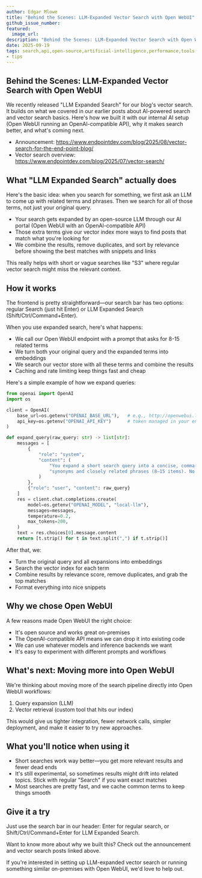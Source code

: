```yaml
---
author: Edgar Mlowe
title: "Behind the Scenes: LLM‑Expanded Vector Search with Open WebUI"
github_issue_number: 
featured:
  image_url: 
description: "Behind the Scenes: LLM‑Expanded Vector Search with Open WebUI"
date: 2025-09-19
tags: search,api,open-source,artificial-intelligence,performance,tools,python
- tips
---
```





## Behind the Scenes: LLM‑Expanded Vector Search with Open WebUI

We recently released  "LLM Expanded Search" for our blog's vector search. It builds on what we covered in our earlier posts about AI-powered search and vector search basics. Here's how we built it with our internal AI setup (Open WebUI running an OpenAI-compatible API), why it makes search better, and what's coming next.

- Announcement: https://www.endpointdev.com/blog/2025/08/vector-search-for-the-end-point-blog/
- Vector search overview: https://www.endpointdev.com/blog/2025/07/vector-search/

## What "LLM Expanded Search" actually does

Here's the basic idea: when you search for something, we first ask an LLM to come up with related terms and phrases. Then we search for all of those terms, not just your original query.

- Your search gets expanded by an open-source LLM through our AI portal (Open WebUI with an OpenAI-compatible API)
- Those extra terms give our vector index more ways to find posts that match what you're looking for
- We combine the results, remove duplicates, and sort by relevance before showing the best matches with snippets and links

This really helps with short or vague searches like "S3" where regular vector search might miss the relevant context.

## How it works

The frontend is pretty straightforward—our search bar has two options: regular Search (just hit Enter) or LLM Expanded Search (Shift/Ctrl/Command+Enter).

When you use expanded search, here's what happens:
- We call our Open WebUI endpoint with a prompt that asks for 8-15 related terms
- We turn both your original query and the expanded terms into embeddings
- We search our vector store with all these terms and combine the results
- Caching and rate limiting keep things fast and cheap

Here's a simple example of how we expand queries:

```python
from openai import OpenAI
import os

client = OpenAI(
    base_url=os.getenv("OPENAI_BASE_URL"),   # e.g., http://openwebui.local/api/v1
    api_key=os.getenv("OPENAI_API_KEY")      # token managed in your environment
)

def expand_query(raw_query: str) -> list[str]:
    messages = [
        {
            "role": "system",
            "content": (
                "You expand a short search query into a concise, comma-separated list of "
                "synonyms and closely related phrases (8–15 items). No explanations."
            )
        },
        {"role": "user", "content": raw_query}
    ]
    res = client.chat.completions.create(
        model=os.getenv("OPENAI_MODEL", "local-llm"),
        messages=messages,
        temperature=0.2,
        max_tokens=200,
    )
    text = res.choices[0].message.content
    return [t.strip() for t in text.split(",") if t.strip()]
```

After that, we:

- Turn the original query and all expansions into embeddings
- Search the vector index for each term
- Combine results by relevance score, remove duplicates, and grab the top matches
- Format everything into nice snippets

## Why we chose Open WebUI

A few reasons made Open WebUI the right choice:

- It's open source and works great on-premises
- The OpenAI-compatible API means we can drop it into existing code
- We can use whatever models and inference backends we want
- It's easy to experiment with different prompts and workflows

## What's next: Moving more into Open WebUI

We're thinking about moving more of the search pipeline directly into Open WebUI workflows:

1. Query expansion (LLM)
2. Vector retrieval (custom tool that hits our index)

This would give us tighter integration, fewer network calls, simpler deployment, and make it easier to try new approaches.

## What you'll notice when using it

- Short searches work way better—you get more relevant results and fewer dead ends
- It's still experimental, so sometimes results might drift into related topics. Stick with regular "Search" if you want exact matches
- Most searches are pretty fast, and we cache common terms to keep things smooth

## Give it a try

Just use the search bar in our header: Enter for regular search, or Shift/Ctrl/Command+Enter for LLM Expanded Search. 

Want to know more about why we built this? Check out the announcement and vector search posts linked above.

If you're interested in setting up LLM-expanded vector search or running something similar on-premises with Open WebUI, we'd love to help out.
